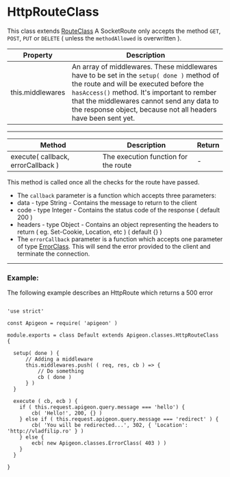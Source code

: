 # HttpRouteClass

This class extends [RouteClass](https://github.com/vladfilipro/apigeon/blob/master/docs/route.md)
A SocketRoute only accepts the method `GET`, `POST`, `PUT` or `DELETE` ( unless the `methodAllowed` is overwritten ).


Property | Description
--- | ---
this.middlewares | An array of middlewares. These middlewares have to be set in the `setup( done )` method of the route and will be executed before the `hasAccess()` method. It's important to rember that the middlewares cannot send any data to the response object, because not all headers have been sent yet.

---

Method | Description | Return
--- | --- | ---
execute( callback, errorCallback ) | The execution function for the route | -

This method is called once all the checks for the route have passed.

- The `callback` parameter is a function which accepts three parameters:
 - data - type String - Contains the message to return to the client
 - code - type Integer - Contains the status code of the response ( default 200 )
 - headers - type Object - Contains an object representing the headers to return ( eg. Set-Cookie, Location, etc ) ( default {} )
- The `errorCallback` parameter is a function which accepts one parameter of type [ErrorClass](https://github.com/vladfilipro/apigeon/blob/master/docs/error.md). This will send the error provided to the client and terminate the connection.

---

### Example:

The following example describes an HttpRoute which returns a 500 error

```

'use strict'

const Apigeon = require( 'apigeon' )

module.exports = class Default extends Apigeon.classes.HttpRouteClass {

  setup( done ) {
      // Adding a middleware
      this.middlewares.push( ( req, res, cb ) => {
          // Do something
          cb ( done )
      } )
  }

  execute ( cb, ecb ) {
    if ( this.request.apigeon.query.message === 'hello') {
        cb( 'Hello!', 200, {} )
    } else if ( this.request.apigeon.query.message === 'redirect' ) {
        cb( 'You will be redirected...', 302, { 'Location': 'http://vladfilip.ro' } )
    } else {
        ecb( new Apigeon.classes.ErrorClass( 403 ) )
    }
  }

}

```
